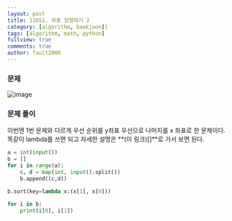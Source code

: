 ```yaml
---
layout: post
title: 11651. 좌표 정렬하기 2
category: [algorithm, baekjoon]]
tags: [algorithm, math, python]
fullview: true
comments: true
author: fault2000
---
```

### 문제

![image](https://user-images.githubusercontent.com/73513005/151021243-afb69fa6-8a31-445f-b171-e90dfa576b30.png)

### 문제 풀이

이번엔 1번 문제와 다르게 우선 순위를 y좌표 우선으로 나머지를 x 좌표로 한 문제이다. 똑같이 lambda를 쓰면 되고 자세한 설명은 **(이 링크)[]**로 가서 보면 된다.  

```python
a = int(input())
b = []
for i in range(a):
    c, d = map(int, input().split())
    b.append((c,d))

b.sort(key=lambda x:(x[1], x[0]))

for i in b:
    print(i[0], i[1])
```
